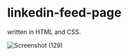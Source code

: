 # linkedin-feed-page
written in HTML and CSS.


![Screenshot (129)](https://user-images.githubusercontent.com/47216278/86505216-c9580180-bd76-11ea-97eb-2f7898aadf58.png)
